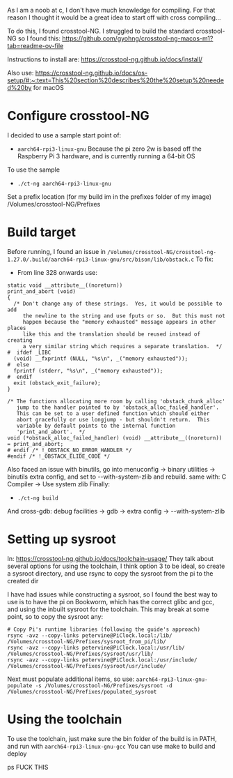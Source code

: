 As I am a noob at c, I don't have much knowledge for compiling. For that reason I thought it would be a great idea to start off with cross compiling...

To do this, I found crosstool-NG.
I struggled to build the standard crosstool-NG so I found this:
https://github.com/gyohng/crosstool-ng-macos-m1?tab=readme-ov-file

Instructions to install are:
https://crosstool-ng.github.io/docs/install/


Also use:
https://crosstool-ng.github.io/docs/os-setup/#:~:text=This%20section%20describes%20the%20setup%20needed%20by
for macOS


# Configure crosstool-NG

I decided to use a sample start point of: 
- `aarch64-rpi3-linux-gnu`
Because the pi zero 2w is based off the Raspberry Pi 3 hardware, and is currently running a 64-bit OS

To use the sample
- `./ct-ng aarch64-rpi3-linux-gnu`

Set a prefix location (for my build im in the prefixes folder of my image) /Volumes/crosstool-NG/Prefixes



# Build target
Before running, I found an issue in `/Volumes/crosstool-NG/crosstool-ng-1.27.0/.build/aarch64-rpi3-linux-gnu/src/bison/lib/obstack.c`
To fix: 
- From line 328 onwards use:
```
static void __attribute__((noreturn))
print_and_abort (void)
{
  /* Don't change any of these strings.  Yes, it would be possible to add
     the newline to the string and use fputs or so.  But this must not
     happen because the "memory exhausted" message appears in other places
     like this and the translation should be reused instead of creating
     a very similar string which requires a separate translation.  */
#  ifdef _LIBC
  (void) __fxprintf (NULL, "%s\n", _("memory exhausted"));
#  else
  fprintf (stderr, "%s\n", _("memory exhausted"));
#  endif
  exit (obstack_exit_failure);
}

/* The functions allocating more room by calling 'obstack_chunk_alloc'
   jump to the handler pointed to by 'obstack_alloc_failed_handler'.
   This can be set to a user defined function which should either
   abort gracefully or use longjump - but shouldn't return.  This
   variable by default points to the internal function
   'print_and_abort'.  */
void (*obstack_alloc_failed_handler) (void) __attribute__((noreturn)) = print_and_abort;
# endif /* !_OBSTACK_NO_ERROR_HANDLER */
#endif /* !_OBSTACK_ELIDE_CODE */
```

Also faced an issue with binutils, go into menuconfig -> binary utilities -> binutils extra config, and set to --with-system-zlib
and rebuild.
same with: C Compiler → Use system zlib
Finally:
- `./ct-ng build`

And cross-gdb: debug facilities -> gdb -> extra config -> --with-system-zlib 

# Setting up sysroot
In: https://crosstool-ng.github.io/docs/toolchain-usage/
They talk about several options for using the toolchain, I think option 3 to be ideal, so create a sysroot directory, and use rsync to copy the sysroot from the pi to the created dir

I have had issues while constructing a sysroot, so I found the best way to use is to have the pi on Bookworm, which has the correct glibc and gcc, and using the inbuilt sysroot for the toolchain. 
This may break at some point, so to copy the sysroot any:
```
# Copy Pi's runtime libraries (following the guide's approach)
rsync -avz --copy-links petervine@PiClock.local:/lib/ /Volumes/crosstool-NG/Prefixes/sysroot_from_pi/lib/
rsync -avz --copy-links petervine@PiClock.local:/usr/lib/ /Volumes/crosstool-NG/Prefixes/sysroot/usr/lib/
rsync -avz --copy-links petervine@PiClock.local:/usr/include/ /Volumes/crosstool-NG/Prefixes/sysroot/usr/include/
```
Next must populate additional items, so use:
`aarch64-rpi3-linux-gnu-populate -s /Volumes/crosstool-NG/Prefixes/sysroot -d /Volumes/crosstool-NG/Prefixes/populated_sysroot`




# Using the toolchain
To use the toolchain, just make sure the bin folder of the build is in PATH, and run with `aarch64-rpi3-linux-gnu-gcc`
You can use make to build and deploy


ps FUCK THIS